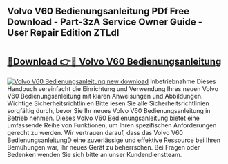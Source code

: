 ## Volvo V60 Bedienungsanleitung PDf Free Download - Part-3zA Service Owner Guide - User Repair Edition ZTLdl

# <h2><a href="http://df3sa0k.blite.top/?on=Volvo+V60+Bedienungsanleitung">🔗Download 👉🔴 Volvo V60 Bedienungsanleitung</a></h2>

[![Volvo V60 Bedienungsanleitung new download](https://i.imgur.com/lujVjoI.png)](http://df3sa0k.blite.top/?on=Volvo+V60+Bedienungsanleitung)
Inbetriebnahme Dieses Handbuch vereinfacht die Einrichtung und Verwendung Ihres neuen Volvo V60 Bedienungsanleitung mit klaren Anweisungen und Abbildungen. Wichtige Sicherheitsrichtlinien Bitte lesen Sie alle Sicherheitsrichtlinien sorgfältig durch, bevor Sie Ihr neues Volvo V60 Bedienungsanleitung in Betrieb nehmen. Dieses Volvo V60 Bedienungsanleitung bietet eine umfassende Reihe von Funktionen, um Ihren spezifischen Anforderungen gerecht zu werden. Wir vertrauen darauf, dass das Volvo V60 BedienungsanleitungD eine zuverlässige und effektive Ressource bei Ihren Bemühungen war, Ihr neues Gerät zu beherrschen. Bei Fragen oder Bedenken wenden Sie sich bitte an unser Kundendienstteam.
